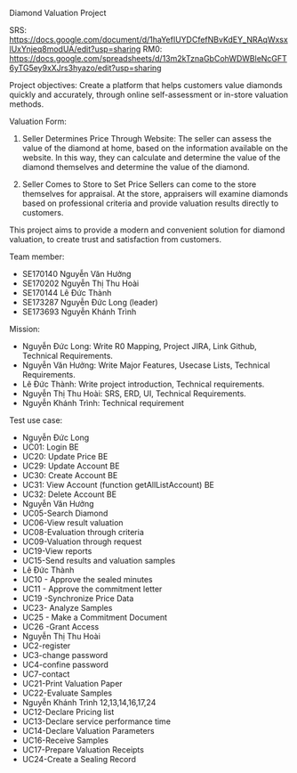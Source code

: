 Diamond Valuation Project

SRS: https://docs.google.com/document/d/1haYefIUYDCfefNBvKdEY_NRAqWxsxlUxYnjeq8modUA/edit?usp=sharing
RM0: https://docs.google.com/spreadsheets/d/13m2kTznaGbCohWDWBleNcGFT6yTG5ey9xXJrs3hyazo/edit?usp=sharing

Project objectives:
Create a platform that helps customers value diamonds quickly and accurately, through online self-assessment or in-store valuation methods.

Valuation Form:
1. Seller Determines Price Through Website: The seller can assess the value of the diamond at home, based on the information available on the website. In this way, they can calculate and determine the value of the diamond themselves and determine the value of the diamond.

2. Seller Comes to Store to Set Price Sellers can come to the store themselves for appraisal. At the store, appraisers will examine diamonds based on professional criteria and provide valuation results directly to customers.

This project aims to provide a modern and convenient solution for diamond valuation, to create trust and satisfaction from customers.

Team member:
- SE170140 Nguyễn Văn Hưởng
- SE170202 Nguyễn Thị Thu Hoài
- SE170144 Lê Đức Thành
- SE173287 Nguyễn Đức Long (leader)
- SE173693 Nguyễn Khánh Trình

Mission: 
- Nguyễn Đức Long: Write R0 Mapping, Project JIRA, Link Github, Technical Requirements.
- Nguyễn Văn Hưởng: Write Major Features, Usecase Lists, Technical Requirements.
- Lê Đức Thành: Write project introduction, Technical requirements.
- Nguyễn Thị Thu Hoài: SRS, ERD, UI, Technical Requirements.
- Nguyễn Khánh Trình: Technical requirement

Test use case:
- Nguyễn Đức Long
- UC01: Login BE
- UC20: Update Price BE
- UC29: Update Account BE
- UC30: Create Account BE
- UC31: View Account (function getAllListAccount) BE
- UC32: Delete Account BE
- Nguyễn Văn Hưởng
- UC05-Search Diamond
- UC06-View result valuation
- UC08-Evaluation through criteria
- UC09-Valuation through request
- UC19-View reports
- UC15-Send results and valuation samples
- Lê Đức Thành
- UC10 - Approve the sealed minutes
- UC11 - Approve the commitment letter
- UC19 -Synchronize Price Data
- UC23- Analyze Samples
- UC25 - Make a Commitment Document
- UC26 -Grant Access
- Nguyễn Thị Thu Hoài 
- UC2-register
- UC3-change password
- UC4-confine password
- UC7-contact
- UC21-Print Valuation Paper
- UC22-Evaluate Samples
- Nguyễn Khánh Trình 12,13,14,16,17,24
- UC12-Declare Pricing list
- UC13-Declare service performance time
- UC14-Declare Valuation Parameters
- UC16-Receive Samples
- UC17-Prepare Valuation Receipts
- UC24-Create a Sealing Record
